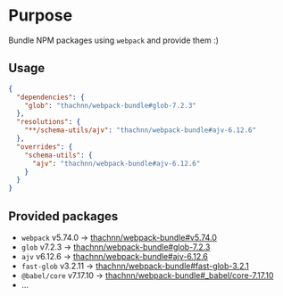 # Purpose

Bundle NPM packages using `webpack` and provide them :)

## Usage

```json
{
  "dependencies": {
    "glob": "thachnn/webpack-bundle#glob-7.2.3"
  },
  "resolutions": {
    "**/schema-utils/ajv": "thachnn/webpack-bundle#ajv-6.12.6"
  },
  "overrides": {
    "schema-utils": {
      "ajv": "thachnn/webpack-bundle#ajv-6.12.6"
    }
  }
}
```

## Provided packages

- `webpack` v5.74.0 -> [thachnn/webpack-bundle#v5.74.0](../../tree/v5.74.0)
- `glob` v7.2.3 -> [thachnn/webpack-bundle#glob-7.2.3](../../tree/glob-7.2.3)
- `ajv` v6.12.6 -> [thachnn/webpack-bundle#ajv-6.12.6](../../tree/ajv-6.12.6)
- `fast-glob` v3.2.11 -> [thachnn/webpack-bundle#fast-glob-3.2.1](../../tree/fast-glob-3.2.1)
- `@babel/core` v7.17.10 -> [thachnn/webpack-bundle#\_babel/core-7.17.10](../../tree/_babel/core-7.17.10)
- ...
